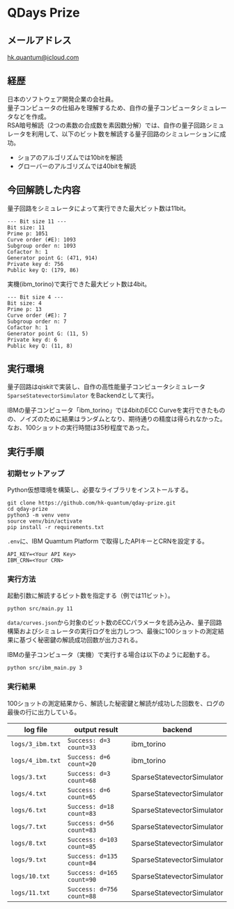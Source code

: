 # QDays Prize

## メールアドレス

hk.quantum@icloud.com

## 経歴

日本のソフトウェア開発企業の会社員。  
量子コンピュータの仕組みを理解するため、自作の量子コンピュータシミュレータなどを作成。  
RSA暗号解読（2つの素数の合成数を素因数分解）では、自作の量子回路シミュレータを利用して、以下のビット数を解読する量子回路のシミュレーションに成功。

- ショアのアルゴリズムでは10bitを解読
- グローバーのアルゴリズムでは40bitを解読

## 今回解読した内容

量子回路をシミュレータによって実行できた最大ビット数は11bit。

```
--- Bit size 11 ---
Bit size: 11
Prime p: 1051
Curve order (#E): 1093
Subgroup order n: 1093
Cofactor h: 1
Generator point G: (471, 914)
Private key d: 756
Public key Q: (179, 86)
```

実機(ibm_torino)で実行できた最大ビット数は4bit。

```
--- Bit size 4 ---
Bit size: 4
Prime p: 13
Curve order (#E): 7
Subgroup order n: 7
Cofactor h: 1
Generator point G: (11, 5)
Private key d: 6
Public key Q: (11, 8)
```

## 実行環境

量子回路はqiskitで実装し、自作の高性能量子コンピュータシミュレータ `SparseStatevectorSimulator` をBackendとして実行。

IBMの量子コンピュータ「ibm_torino」では4bitのECC Curveを実行できたものの、ノイズのために結果はランダムとなり、期待通りの精度は得られなかった。  
なお、100ショットの実行時間は35秒程度であった。

## 実行手順

### 初期セットアップ

Python仮想環境を構築し、必要なライブラリをインストールする。

```
git clone https://github.com/hk-quantum/qday-prize.git
cd qday-prize
python3 -m venv venv
source venv/bin/activate
pip install -r requirements.txt
```

`.env`に、IBM Quamtum Platform で取得したAPIキーとCRNを設定する。

```
API_KEY=<Your API Key>
IBM_CRN=<Your CRN>
```

### 実行方法

起動引数に解読するビット数を指定する（例では11ビット）。

```
python src/main.py 11
```

`data/curves.json`から対象のビット数のECCパラメータを読み込み、量子回路構築およびシミュレータの実行ログを出力しつつ、最後に100ショットの測定結果に基づく秘密鍵の解読成功回数が出力される。

IBMの量子コンピュータ（実機）で実行する場合は以下のように起動する。

```
python src/ibm_main.py 3
```

### 実行結果

100ショットの測定結果から、解読した秘密鍵と解読が成功した回数を、ログの最後の行に出力している。

|log file|output result|backend|
|---|---|---|
|`logs/3_ibm.txt`|`Success: d=3 count=33`|ibm_torino|
|`logs/4_ibm.txt`|`Success: d=6 count=20`|ibm_torino|
|`logs/3.txt`|`Success: d=3 count=68`|SparseStatevectorSimulator|
|`logs/4.txt`|`Success: d=6 count=65`|SparseStatevectorSimulator|
|`logs/6.txt`|`Success: d=18 count=83`|SparseStatevectorSimulator|
|`logs/7.txt`|`Success: d=56 count=83`|SparseStatevectorSimulator|
|`logs/8.txt`|`Success: d=103 count=85`|SparseStatevectorSimulator|
|`logs/9.txt`|`Success: d=135 count=84`|SparseStatevectorSimulator|
|`logs/10.txt`|`Success: d=165 count=90`|SparseStatevectorSimulator|
|`logs/11.txt`|`Success: d=756 count=88`|SparseStatevectorSimulator|

